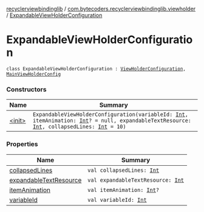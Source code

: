 [recyclerviewbindinglib](../../index.md) / [com.bytecoders.recyclerviewbindinglib.viewholder](../index.md) / [ExpandableViewHolderConfiguration](./index.md)

# ExpandableViewHolderConfiguration

`class ExpandableViewHolderConfiguration : `[`ViewHolderConfiguration`](../-view-holder-configuration.md)`, `[`MainViewHolderConfig`](../-main-view-holder-config/index.md)

### Constructors

| Name | Summary |
|---|---|
| [&lt;init&gt;](-init-.md) | `ExpandableViewHolderConfiguration(variableId: `[`Int`](https://kotlinlang.org/api/latest/jvm/stdlib/kotlin/-int/index.html)`, itemAnimation: `[`Int`](https://kotlinlang.org/api/latest/jvm/stdlib/kotlin/-int/index.html)`? = null, expandableTextResource: `[`Int`](https://kotlinlang.org/api/latest/jvm/stdlib/kotlin/-int/index.html)`, collapsedLines: `[`Int`](https://kotlinlang.org/api/latest/jvm/stdlib/kotlin/-int/index.html)` = 10)` |

### Properties

| Name | Summary |
|---|---|
| [collapsedLines](collapsed-lines.md) | `val collapsedLines: `[`Int`](https://kotlinlang.org/api/latest/jvm/stdlib/kotlin/-int/index.html) |
| [expandableTextResource](expandable-text-resource.md) | `val expandableTextResource: `[`Int`](https://kotlinlang.org/api/latest/jvm/stdlib/kotlin/-int/index.html) |
| [itemAnimation](item-animation.md) | `val itemAnimation: `[`Int`](https://kotlinlang.org/api/latest/jvm/stdlib/kotlin/-int/index.html)`?` |
| [variableId](variable-id.md) | `val variableId: `[`Int`](https://kotlinlang.org/api/latest/jvm/stdlib/kotlin/-int/index.html) |
